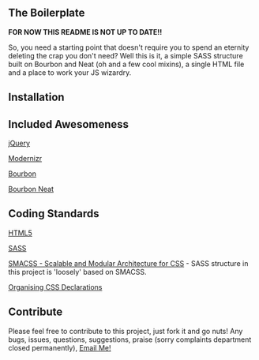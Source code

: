 ## The Boilerplate

**FOR NOW THIS README IS NOT UP TO DATE!!**

So, you need a starting point that doesn't require you to spend an eternity deleting the crap you don't need? Well this is it, a simple SASS structure built on Bourbon and Neat (oh and a few cool mixins), a single HTML file and a place to work your JS wizardry.



## Installation



## Included Awesomeness
[jQuery](http://jquery.com)

[Modernizr](http://modernizr.com)

[Bourbon](http://bourbon.io/docs/)

[Bourbon Neat](http://thoughtbot.github.io/neat-docs/latest/)

## Coding Standards
[HTML5](http://html5doctor.com/element-index/)

[SASS](http://sass-lang.com/documentation/file.SASS_REFERENCE.html)

[SMACSS - Scalable and Modular Architecture for CSS](https://smacss.com/) - SASS structure in this project is 'loosely' based on SMACSS.

[Organising CSS Declarations](http://benoitburgener.ch/blog/organize-your-css-declarations/)

## Contribute

Please feel free to contribute to this project, just fork it and go nuts!
Any bugs, issues, questions, suggestions, praise (sorry complaints department closed permanently), [Email Me!](mailto:ben@benderham.com)
